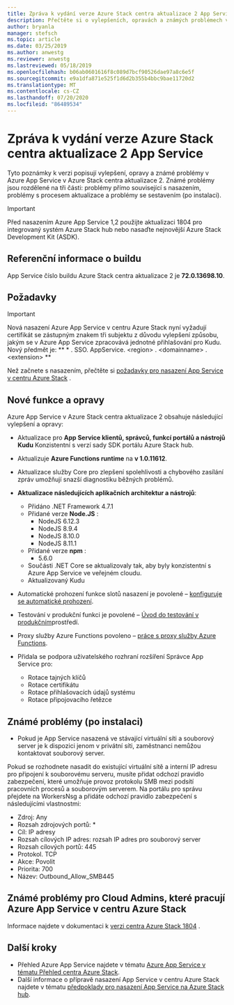 ```yaml
---
title: Zpráva k vydání verze Azure Stack centra aktualizace 2 App Service
description: Přečtěte si o vylepšeních, opravách a známých problémech v aktualizaci Update 2 pro App Service v centru Azure Stack.
author: bryanla
manager: stefsch
ms.topic: article
ms.date: 03/25/2019
ms.author: anwestg
ms.reviewer: anwestg
ms.lastreviewed: 05/18/2019
ms.openlocfilehash: b06ab0601616f8c089d7bcf90526dae97a8c6e5f
ms.sourcegitcommit: e9a1dfa871e525f1d6d2b355b4bbc9bae11720d2
ms.translationtype: MT
ms.contentlocale: cs-CZ
ms.lasthandoff: 07/20/2020
ms.locfileid: "86489534"
---
```

# <a name="app-service-on-azure-stack-hub-update-2-release-notes"></a>Zpráva k vydání verze Azure Stack centra aktualizace 2 App Service

Tyto poznámky k verzi popisují vylepšení, opravy a známé problémy v Azure App Service v Azure Stack centra aktualizace 2. Známé problémy jsou rozdělené na tři části: problémy přímo související s nasazením, problémy s procesem aktualizace a problémy se sestavením (po instalaci).

> [!IMPORTANT]
> Před nasazením Azure App Service 1,2 použijte aktualizaci 1804 pro integrovaný systém Azure Stack hub nebo nasaďte nejnovější Azure Stack Development Kit (ASDK).

## <a name="build-reference"></a>Referenční informace o buildu

App Service číslo buildu Azure Stack centra aktualizace 2 je **72.0.13698.10**.

## <a name="prerequisites"></a>Požadavky

> [!IMPORTANT]
> Nová nasazení Azure App Service v centru Azure Stack nyní vyžadují certifikát se zástupným znakem tři subjektu z důvodu vylepšení způsobu, jakým se v Azure App Service zpracovává jednotné přihlašování pro Kudu. Nový předmět je: ** \* . SSO. AppService. \<region\> . \<domainname\> . \<extension\> **

Než začnete s nasazením, přečtěte si [požadavky pro nasazení App Service v centru Azure Stack](azure-stack-app-service-before-you-get-started.md) .

## <a name="new-features-and-fixes"></a>Nové funkce a opravy

Azure App Service v Azure Stack centra aktualizace 2 obsahuje následující vylepšení a opravy:

- Aktualizace pro **App Service klientů, správců, funkcí portálů a nástrojů Kudu** Konzistentní s verzí sady SDK portálu Azure Stack hub.

- Aktualizuje **Azure Functions runtime** na **v 1.0.11612**.

- Aktualizace služby Core pro zlepšení spolehlivosti a chybového zasílání zpráv umožňují snazší diagnostiku běžných problémů.

- **Aktualizace následujících aplikačních architektur a nástrojů**:
  - Přidáno .NET Framework 4.7.1
  - Přidané verze **Node.JS** :
    - NodeJS 6.12.3
    - NodeJS 8.9.4
    - NodeJS 8.10.0
    - NodeJS 8.11.1
  - Přidané verze **npm** :
    - 5.6.0
  - Součásti .NET Core se aktualizovaly tak, aby byly konzistentní s Azure App Service ve veřejném cloudu.
  - Aktualizovaný Kudu

- Automatické prohození funkce slotů nasazení je povolené – [konfiguruje se automatické prohození](/azure/app-service/deploy-staging-slots#configure-auto-swap).

- Testování v produkční funkci je povolené – [Úvod do testování v produkčním](https://azure.microsoft.com/resources/videos/introduction-to-azure-websites-testing-in-production-with-galin-iliev/)prostředí.

- Proxy služby Azure Functions povoleno – [práce s proxy služby Azure Functions](/azure/azure-functions/functions-proxies).

- Přidala se podpora uživatelského rozhraní rozšíření Správce App Service pro:
  - Rotace tajných klíčů
  - Rotace certifikátu
  - Rotace přihlašovacích údajů systému
  - Rotace připojovacího řetězce

## <a name="known-issues-post-installation"></a>Známé problémy (po instalaci)

- Pokud je App Service nasazená ve stávající virtuální síti a souborový server je k dispozici jenom v privátní síti, zaměstnanci nemůžou kontaktovat souborový server.

Pokud se rozhodnete nasadit do existující virtuální sítě a interní IP adresu pro připojení k souborovému serveru, musíte přidat odchozí pravidlo zabezpečení, které umožňuje provoz protokolu SMB mezi podsítí pracovních procesů a souborovým serverem. Na portálu pro správu přejdete na WorkersNsg a přidáte odchozí pravidlo zabezpečení s následujícími vlastnostmi:

* Zdroj: Any
* Rozsah zdrojových portů: *
* Cíl: IP adresy
* Rozsah cílových IP adres: rozsah IP adres pro souborový server
* Rozsah cílových portů: 445
* Protokol. TCP
* Akce: Povolit
* Priorita: 700
* Název: Outbound_Allow_SMB445

## <a name="known-issues-for-cloud-admins-operating-azure-app-service-on-azure-stack-hub"></a>Známé problémy pro Cloud Admins, které pracují Azure App Service v centru Azure Stack

Informace najdete v dokumentaci k [verzi centra Azure Stack 1804](./release-notes.md?view=azs-2002) .

## <a name="next-steps"></a>Další kroky

- Přehled Azure App Service najdete v tématu [Azure App Service v tématu Přehled centra Azure Stack](azure-stack-app-service-overview.md).
- Další informace o přípravě nasazení App Service v centru Azure Stack najdete v tématu [předpoklady pro nasazení App Service na Azure Stack hub](azure-stack-app-service-before-you-get-started.md).
